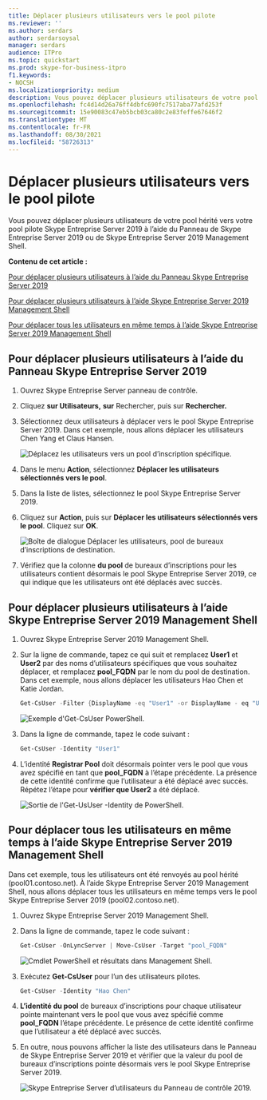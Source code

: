 ```yaml
---
title: Déplacer plusieurs utilisateurs vers le pool pilote
ms.reviewer: ''
ms.author: serdars
author: serdarsoysal
manager: serdars
audience: ITPro
ms.topic: quickstart
ms.prod: skype-for-business-itpro
f1.keywords:
- NOCSH
ms.localizationpriority: medium
description: Vous pouvez déplacer plusieurs utilisateurs de votre pool hérité vers votre pool pilote Skype Entreprise Server 2019 à l’aide du Panneau de Skype Entreprise Server 2019 ou de Skype Entreprise Server 2019 Management Shell.
ms.openlocfilehash: fc4d14d26a76ff4dbfc690fc7517aba77afd253f
ms.sourcegitcommit: 15e90083c47eb5bcb03ca80c2e83feffe67646f2
ms.translationtype: MT
ms.contentlocale: fr-FR
ms.lasthandoff: 08/30/2021
ms.locfileid: "58726313"
---
```

# <a name="move-multiple-users-to-the-pilot-pool"></a>Déplacer plusieurs utilisateurs vers le pool pilote

Vous pouvez déplacer plusieurs utilisateurs de votre pool hérité vers votre pool pilote Skype Entreprise Server 2019 à l’aide du Panneau de Skype Entreprise Server 2019 ou de Skype Entreprise Server 2019 Management Shell.

 **Contenu de cet article :**
  
[Pour déplacer plusieurs utilisateurs à l’aide du Panneau Skype Entreprise Server 2019](#sectionSection0)
  
[Pour déplacer plusieurs utilisateurs à l’aide Skype Entreprise Server 2019 Management Shell](#sectionSection1)
  
[Pour déplacer tous les utilisateurs en même temps à l’aide Skype Entreprise Server 2019 Management Shell](#sectionSection2)
  
  
## <a name="to-move-multiple-users-by-using-the-skype-for-business-server-2019-control-panel"></a>Pour déplacer plusieurs utilisateurs à l’aide du Panneau Skype Entreprise Server 2019
<a name="sectionSection0"> </a>

1. Ouvrez Skype Entreprise Server panneau de contrôle.
    
2. Cliquez **sur Utilisateurs,** **sur** Rechercher, puis sur **Rechercher.**
    
3. Sélectionnez deux utilisateurs à déplacer vers le pool Skype Entreprise Server 2019. Dans cet exemple, nous allons déplacer les utilisateurs Chen Yang et Claus Hansen.
    
     ![Déplacez les utilisateurs vers un pool d’inscription spécifique.](../media/Migration_LyncServer_CPanel_fromLyncServer2010_MoveMultipleUsersList.JPG)
  
4. Dans le menu **Action**, sélectionnez **Déplacer les utilisateurs sélectionnés vers le pool**.
    
5. Dans la liste de listes, sélectionnez le pool Skype Entreprise Server 2019.
    
6. Cliquez sur **Action**, puis sur **Déplacer les utilisateurs sélectionnés vers le pool**. Cliquez sur **OK**.
    
     ![Boîte de dialogue Déplacer les utilisateurs, pool de bureaux d’inscriptions de destination.](../media/Migration_LyncServer_from_LyncServer2010_CPanelMoveUserSelectPoolDialog.png)
  
7. Vérifiez que la colonne **du pool** de bureaux d’inscriptions pour les utilisateurs contient désormais le pool Skype Entreprise Server 2019, ce qui indique que les utilisateurs ont été déplacés avec succès. 
    
## <a name="to-move-multiple-users-by-using-the-skype-for-business-server-2019-management-shell"></a>Pour déplacer plusieurs utilisateurs à l’aide Skype Entreprise Server 2019 Management Shell
<a name="sectionSection1"> </a>

1. Ouvrez Skype Entreprise Server 2019 Management Shell. 
    
2. Sur la ligne de commande, tapez ce qui suit et remplacez **User1** et **User2** par des noms d’utilisateurs spécifiques que vous souhaitez déplacer, et remplacez **pool_FQDN** par le nom du pool de destination. Dans cet exemple, nous allons déplacer les utilisateurs Hao Chen et Katie Jordan. 
    
   ```PowerShell
   Get-CsUser -Filter {DisplayName -eq "User1" -or DisplayName - eq "User2"} | Move-CsUser -Target "pool_FQDN"
   ```

    ![Exemple d'Get-CsUser PowerShell.](../media/Migration_LyncServer_from_LyncServer2010_move2users.jpg)
  
3. Dans la ligne de commande, tapez le code suivant : 
    
   ```PowerShell
   Get-CsUser -Identity "User1"
   ```

4. L’identité **Registrar Pool** doit désormais pointer vers le pool que vous avez spécifié en tant que **pool_FQDN** à l’étape précédente. La présence de cette identité confirme que l’utilisateur a été déplacé avec succès. Répétez l’étape pour **vérifier que User2** a été déplacé. 
    
     ![Sortie de l'Get-UsUser -Identity de PowerShell.](../media/Migration_LyncServer_from_LyncServer2010_showuser.jpg)
  
## <a name="to-move-all-users-at-the-same-time-by-using-the-skype-for-business-server-2019-management-shell"></a>Pour déplacer tous les utilisateurs en même temps à l’aide Skype Entreprise Server 2019 Management Shell
<a name="sectionSection2"> </a>

Dans cet exemple, tous les utilisateurs ont été renvoyés au pool hérité (pool01.contoso.net). À l’aide Skype Entreprise Server 2019 Management Shell, nous allons déplacer tous les utilisateurs en même temps vers le pool Skype Entreprise Server 2019 (pool02.contoso.net).
  
1. Ouvrez Skype Entreprise Server 2019 Management Shell.
    
2. Dans la ligne de commande, tapez le code suivant : 
    
   ```PowerShell
   Get-CsUser -OnLyncServer | Move-CsUser -Target "pool_FQDN"
   ```

     ![Cmdlet PowerShell et résultats dans Management Shell.](../media/Migration_LyncServer_CPanel_fromLyncServer2010_Move-CSUserMultipleAll.png)
  
3. Exécutez **Get-CsUser** pour l’un des utilisateurs pilotes. 
    
   ```PowerShell
   Get-CsUser -Identity "Hao Chen"
   ```

4. **L’identité du pool** de bureaux d’inscriptions pour chaque utilisateur pointe maintenant vers le pool que vous avez spécifié comme **pool_FQDN** l’étape précédente. Le présence de cette identité confirme que l’utilisateur a été déplacé avec succès. 
    
5. En outre, nous pouvons afficher la liste des utilisateurs dans le Panneau de Skype Entreprise Server 2019 et vérifier que la valeur du pool de bureaux d’inscriptions pointe désormais vers le pool Skype Entreprise Server 2019.
    
     ![Skype Entreprise Server d’utilisateurs du Panneau de contrôle 2019.](../media/Migration_LyncServer_CPanel_fromLyncServer2010_Move-CSUserVerifyHao.JPG)
  

